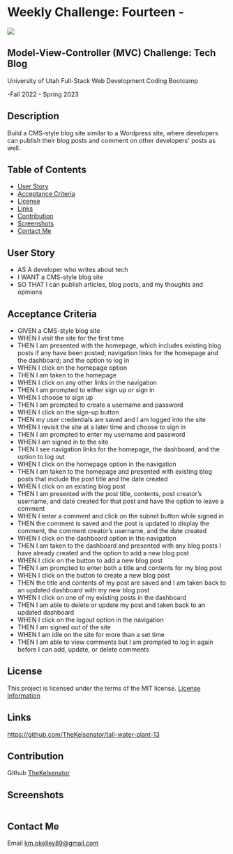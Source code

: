 # Weekly Challenge: Fourteen -

  <a href="https://choosealicense.com/licenses/mit">
  <img src="https://img.shields.io/badge/License-MIT-blue" />
  </a>

## Model-View-Controller (MVC) Challenge: Tech Blog

  University of Utah
  Full-Stack Web Development Coding Bootcamp

  -Fall 2022 - Spring 2023

## Description

  Build a CMS-style blog site similar to a Wordpress site, where developers can publish their blog posts and comment on other developers' posts as well.

## Table of Contents

- [User Story](#user)
- [Acceptance Criteria](#acceptance)
- [License](#license)
- [Links](#links)
- [Contribution](#contribution)
- [Screenshots](#screenshots)
- [Contact Me](#contact)

## User Story

  * AS A developer who writes about tech
  * I WANT a CMS-style blog site
  * SO THAT I can publish articles, blog posts, and my thoughts and opinions

## Acceptance Criteria 

  * GIVEN a CMS-style blog site
  * WHEN I visit the site for the first time
  * THEN I am presented with the homepage, which includes existing blog posts if any have been posted; navigation links for the homepage and the dashboard; and the option to log in
  * WHEN I click on the homepage option
  * THEN I am taken to the homepage
  * WHEN I click on any other links in the navigation
  * THEN I am prompted to either sign up or sign in
  * WHEN I choose to sign up
  * THEN I am prompted to create a username and password
  * WHEN I click on the sign-up button
  * THEN my user credentials are saved and I am logged into the site
  * WHEN I revisit the site at a later time and choose to sign in
  * THEN I am prompted to enter my username and password
  * WHEN I am signed in to the site
  * THEN I see navigation links for the homepage, the dashboard, and the option to log out
  * WHEN I click on the homepage option in the navigation
  * THEN I am taken to the homepage and presented with existing blog posts that include the post title and the date created
  * WHEN I click on an existing blog post
  * THEN I am presented with the post title, contents, post creator’s username, and date created for that post and have the option to leave a comment
  * WHEN I enter a comment and click on the submit button while signed in
  * THEN the comment is saved and the post is updated to display the comment, the comment creator’s username, and the date created
  * WHEN I click on the dashboard option in the navigation
  * THEN I am taken to the dashboard and presented with any blog posts I have already created and the option to add a new blog post
  * WHEN I click on the button to add a new blog post
  * THEN I am prompted to enter both a title and contents for my blog post
  * WHEN I click on the button to create a new blog post
  * THEN the title and contents of my post are saved and I am taken back to an updated dashboard with my new blog post
  * WHEN I click on one of my existing posts in the dashboard
  * THEN I am able to delete or update my post and taken back to an updated dashboard
  * WHEN I click on the logout option in the navigation
  * THEN I am signed out of the site
  * WHEN I am idle on the site for more than a set time
  * THEN I am able to view comments but I am prompted to log in again before I can add, update, or delete comments

## License

  This project is licensed under the terms of the MIT license.
  [License Information](https://choosealicense.com/licenses/mit)


## Links



  https://github.com/TheKelsenator/tall-water-plant-13

## Contribution

  Github [TheKelsenator](https://github.com/TheKelsenator)

## Screenshots

 ![]()

## Contact Me

  Email [km.okelley89@gmail.com](mailto:km.okelley89@gmail.com)